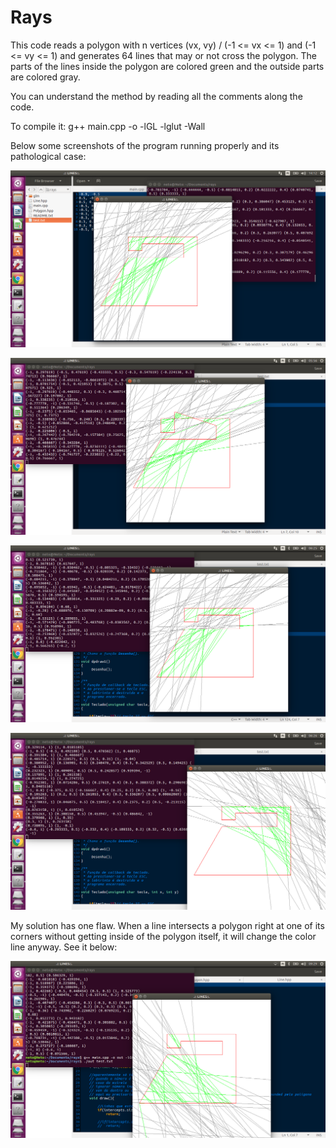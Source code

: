 # Rays

This code reads a polygon with n vertices (vx, vy) / (-1 <= vx <= 1) and (-1 <= vy <= 1) and generates 64 lines that may or not cross the polygon. The parts of the lines inside the polygon are colored green and the outside parts are colored gray.

You can understand the method by reading all the comments along the code.

To compile it: g++ main.cpp -o <name of the object> -lGL -lglut -Wall

Below some screenshots of the program running properly and its pathological case:

![alt tag](https://github.com/netolcc06/Rays/blob/master/ex01.png)

![alt tag](https://github.com/netolcc06/Rays/blob/master/ex02.png)

![alt tag](https://github.com/netolcc06/Rays/blob/master/ex03.png)

![alt tag](https://github.com/netolcc06/Rays/blob/master/ex04.png)

My solution has one flaw. When a line intersects a polygon right at one of its corners without getting inside of the polygon itself, it will change the color line anyway. See it below:

![alt tag](https://github.com/netolcc06/Rays/blob/master/pat_case.png)


